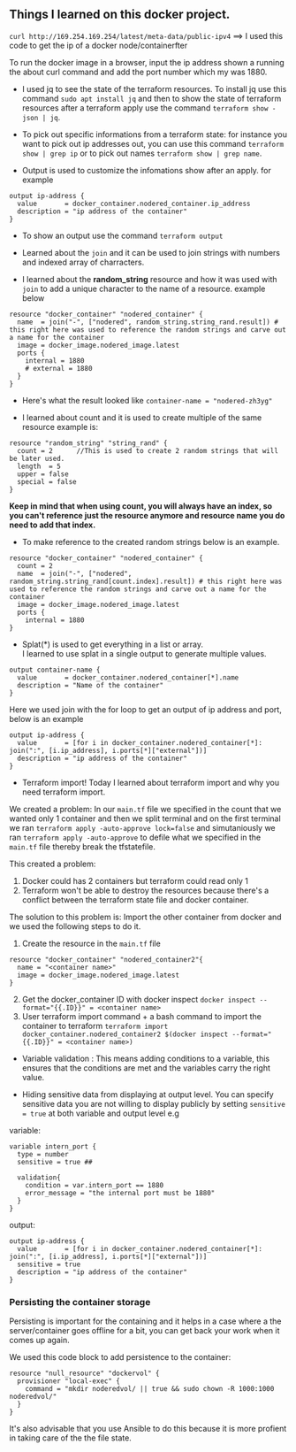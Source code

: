 ## Things I learned on this docker project.

`curl http://169.254.169.254/latest/meta-data/public-ipv4` ==> I used this code to get the ip of a docker node/containerfter 

To run the docker image in a browser, input the ip address shown a running the about curl command and add the port number which my was 1880.

- I used jq to see the state of the terraform resources. To install jq use this command `sudo apt install jq` and then to show the state of terraform resources after a terraform apply use the command `terraform show -json | jq`.

- To pick out specific informations from a terraform state: for instance you want to pick out ip addresses out, you can use this command `terraform show | grep ip` or to pick out names `terraform show | grep name`.

- Output is used to customize the infomations show after an apply. for example 
```
output ip-address {
  value       = docker_container.nodered_container.ip_address
  description = "ip address of the container"
} 

````

- To show an output use the command `terraform output`

- Learned about the `join` and it can be used to join strings with numbers and indexed array of charracters.

- I learned about the **random_string** resource and how it was used with `join` to add a unique character to the name of a resource. 
example below <br/>
```
resource "docker_container" "nodered_container" {
  name  = join("-", ["nodered", random_string.string_rand.result]) # this right here was used to reference the random strings and carve out a name for the container
  image = docker_image.nodered_image.latest
  ports {
    internal = 1880
    # external = 1880
  }
}

```
- Here's what the result looked like `container-name = "nodered-zh3yg"`

- I learned about count and it is used to create multiple of the same resource example is: <br/>
```
resource "random_string" "string_rand" {
  count = 2      //This is used to create 2 random strings that will be later used.
  length  = 5
  upper = false
  special = false
}
```

**Keep in mind that when using count, you will always have an index, so you can't reference just the resource anymore and resource name you do need to add that index.**


- To make reference to the created random strings below is an example. <br/>
```
resource "docker_container" "nodered_container" {
  count = 2
  name  = join("-", ["nodered", random_string.string_rand[count.index].result]) # this right here was used to reference the random strings and carve out a name for the container
  image = docker_image.nodered_image.latest
  ports {
    internal = 1880
}
```

- Splat(*) is used to get everything in a list or array. <br/>
I learned to use splat in a single output to generate multiple values.
```
output container-name {
  value       = docker_container.nodered_container[*].name
  description = "Name of the container"
}
```

Here we used join with the for loop to get an output of ip address and port, below is an example <br/>
```
output ip-address {
  value       = [for i in docker_container.nodered_container[*]: join(":", [i.ip_address], i.ports[*]["external"])]
  description = "ip address of the container"
}
```

- Terraform import! 
Today I learned about terraform import and why you need terraform import.

We created a problem: In our `main.tf` file we specified in the count that we wanted only 1 container and then we split terminal and on the first terminal we ran `terraform apply -auto-approve lock=false` and simutaniously we ran `terraform apply -auto-approve` to defile what we specified in the `main.tf` file thereby break the tfstatefile. 

This created a problem: 
1. Docker could has 2 containers but terraform could read only 1
2. Terraform won't be able to destroy the resources because there's a conflict between the terraform state file and docker container.

The solution to this problem is: Import the other container from docker and we used the following steps to do it. 
1. Create the resource in the `main.tf` file <br/>
```
resource "docker_container" "nodered_container2"{
  name = "<container name>"
  image = docker_image.nodered_image.latest
}
```

2. Get the docker_container ID with docker inspect `docker inspect --format="{{.ID}}" = <container name>`
3. User terraform import command + a bash command to import the container to terraform `terraform import docker_container.nodered_container2 $(docker inspect --format="{{.ID}}" = <container name>)`

- Variable validation : This means adding conditions to a variable, this ensures that the conditions are met and the variables carry the right value.

- Hiding sensitive data from displaying at output level.
You can specify sensitive data you are not willing to display publicly by setting `sensitive = true` at both variable and output level e.g

variable:
```
variable intern_port {
  type = number
  sensitive = true ##

  validation{
    condition = var.intern_port == 1880
    error_message = "the internal port must be 1880"
  }
}
```

output:
```
output ip-address {
  value       = [for i in docker_container.nodered_container[*]: join(":", [i.ip_address], i.ports[*]["external"])]
  sensitive = true
  description = "ip address of the container"
}
```
### Persisting the container storage
Persisting is important for the containing and it helps in a case where a the server/container goes offline for a bit, you can get back your work when it comes up again.

We used this code block to add persistence to the container:
```
resource "null_resource" "dockervol" {
  provisioner "local-exec" {
    command = "mkdir noderedvol/ || true && sudo chown -R 1000:1000 noderedvol/"
  }
}
```
It's also advisable that you use Ansible to do this because it is more profient in taking care of the the file state.